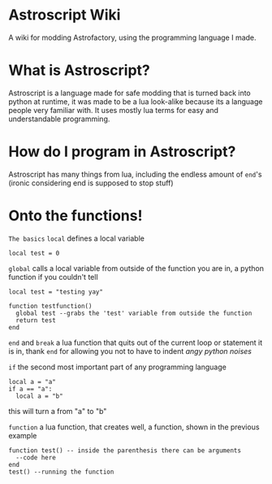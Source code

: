 # Astroscript Wiki
A wiki for modding Astrofactory, using the programming language I made.

# What is Astroscript?
Astroscript is a language made for safe modding that is turned back into python at runtime, it was made to be a lua look-alike because its a language people very familiar with.
It uses mostly lua terms for easy and understandable programming. 

# How do I program in Astroscript?
Astroscript has many things from lua, including the endless amount of `end`'s (ironic considering end is supposed to stop stuff)

# Onto the functions!

`The basics`
`local` defines a local variable

`local test = 0`

`global` calls a local variable from outside of the function you are in, a python function if you couldn't tell

```
local test = "testing yay"

function testfunction()
  global test --grabs the 'test' variable from outside the function
  return test
end
```

`end` and `break` a lua function that quits out of the current loop or statement it is in, thank `end` for allowing you not to have to indent *angy python noises*

`if` the second most important part of any programming language
```
local a = "a"
if a == "a":
  local a = "b"
```
this will turn a from "a" to "b"

`function` a lua function, that creates well, a function, shown in the previous example

```
function test() -- inside the parenthesis there can be arguments
  --code here
end
test() --running the function
```
